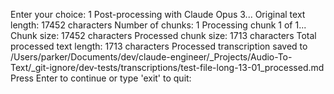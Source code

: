 Enter your choice: 1
Post-processing with Claude Opus 3...
Original text length: 17452 characters
Number of chunks: 1
Processing chunk 1 of 1...
Chunk size: 17452 characters
Processed chunk size: 1713 characters
Total processed text length: 1713 characters
Processed transcription saved to 
/Users/parker/Documents/dev/claude-engineer/_Projects/Audio-To-Text/_git-ignore/dev-tests/transcriptions/test-file-long-13-01_processed.md
Press Enter to continue or type 'exit' to quit: 

